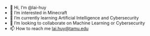- 👋 Hi, I’m @lai-huy
- 👀 I’m interested in Minecraft
- 🌱 I’m currently learning Artificial Intelligence and Cybersecurity
- 💞️ I’m looking to collaborate on Machine Learning or Cybersecurity
- 📫 How to reach me lai.huy@tamu.edu
